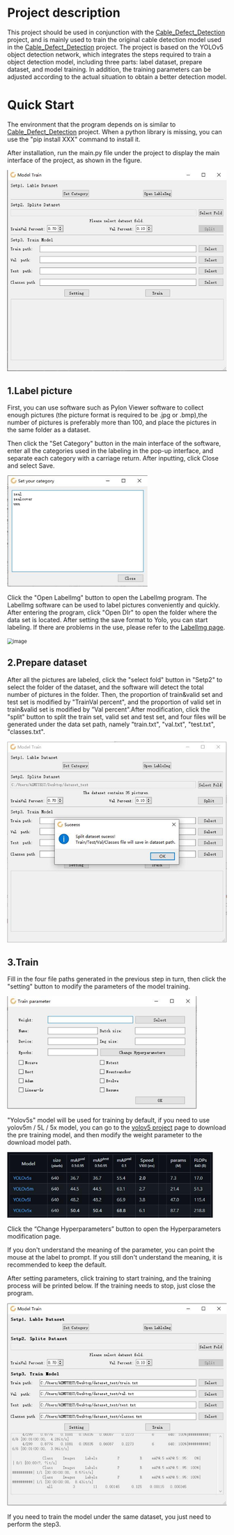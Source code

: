 # Project description
This project should be used in conjunction with the [Cable_Defect_Detection](https://github.com/Riptide41/Cable_Defect_Detection) project, and is mainly used to train the original cable detection model used in the [Cable_Defect_Detection](https://github.com/Riptide41/Cable_Defect_Detection) project.
The project is based on the YOLOv5 object detection network, which integrates the steps required to train a object detection model, including three parts: label dataset, prepare dataset, and model training. In addition, the training parameters can be adjusted according to the actual situation to obtain a better detection model.

# Quick Start
The environment that the program depends on is similar to [Cable_Defect_Detection](https://github.com/Riptide41/Cable_Defect_Detection) project. When a python library is missing, you can use the "pip install XXX" command to install it.

After installation, run the main.py file under the project to display the main interface of the project, as shown in the figure.

<img src="image/1.jpg" alt="image" style="zoom: 80%;" />

## 1.Label picture

First, you can use software such as Pylon Viewer software to collect enough pictures (the picture format is required to be .jpg or .bmp),the number of pictures is preferably more than 100, and place the pictures in the same folder as a dataset.

Then click the "Set Category" button in the main interface of the software, enter all the categories used in the labeling in the pop-up interface, and separate each category with a carriage return. After inputting, click Close and select Save.

<img src="image/2.jpg" alt="image" style="zoom: 80%;" />

Click the "Open LabelImg" button to open the LabelImg program. The LabelImg software can be used to label pictures conveniently and quickly. After entering the program, click "Open DIr" to open the folder where the data set is located. After setting the save format to Yolo, you can start labeling. If there are problems in the use, please refer to the [LabelImg page](https://github.com/tzutalin/labelImg).

<img src="C:\Users\AIMTTEST\Project\TrainUI\image\3.jpg" alt="image" style="zoom:80%;" />

## 2.Prepare dataset

After all the pictures are labeled, click the "select fold" button in "Setp2" to select the folder of the dataset, and the software will detect the total number of pictures in the folder. Then, the proportion of train&valid set and test set is modified by "TrainVal percent", and the proportion of valid set in train&valid set is modified by ”Val percent".After modification, click the "split" button to split the train set, valid set and test set, and four files will be generated under the data set path, namely "train.txt", "val.txt", "test.txt", "classes.txt".

<img src="image\4.jpg" alt="4" style="zoom:80%;" />



## 3.Train

Fill in the four file paths generated in the previous step in turn, then click the "setting" button to modify the parameters of the model training.

<img src="image\5.jpg" alt="5" style="zoom:80%;" />

"Yolov5s" model will be used for training by default, if you need to use yolov5m / 5L / 5x model, you can go to the [yolov5 project](https://github.com/ultralytics/yolov5) page to download the pre training model, and then modify the weight parameter to the download model path. 

<img src="image\6.jpg" alt="image" style="zoom:67%;" />

Click the “Change Hyperparameters” button to open the Hyperparameters modification page.

If you don't understand the meaning of the parameter, you can point the mouse at the label to prompt. If you still don't understand the meaning, it is recommended to keep the default.

After setting parameters, click training to start training, and the training process will be printed below. If the training needs to stop, just close the program.

<img src="image\7.jpg" style="zoom:80%;" />

If you need to train the model under the same dataset, you just need to perform the step3.






